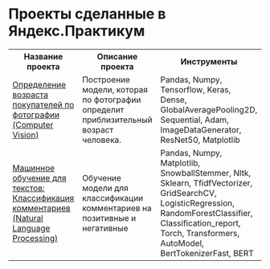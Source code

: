 # Проекты сделанные в Яндекс.Практикум
<table>
  <tr>
    <th>Название проекта
    </th>
    <th>Описание проекта
    </th>
    <th>Инструменты
    </th>
  </tr>
  <tr>
    <td>
<a href="https://github.com/antbaranov/ya-projects/blob/main/determination-of-age-by-photo/">Определение возраста покупателей по фотографии (Computer Vision)</a>
    </td>
    <td>
Построение модели, которая по фотографии определит приблизительный возраст человека.
    </td>
    <td>
      Pandas, Numpy, Tensorflow, Keras, Dense, GlobalAveragePooling2D, Sequential, Adam, ImageDataGenerator, ResNet50, Matplotlib
    </td>  
  </tr>
  <tr>
    <td>
<a href="https://github.com/antbaranov/ya-projects/blob/main/machine_learning_comment_classification/">Машинное обучение для текстов: Классификация комментариев (Natural Language Processing)</a>
    </td>
    <td>
Обучение модели для классификации комментариев на позитивные и негативные
      </td>
    <td>
      Pandas, Numpy, Matplotlib, SnowballStemmer, Nltk, Sklearn, TfidfVectorizer, GridSearchCV, LogisticRegression, RandomForestClassifier, Classification_report, Torch, Transformers, AutoModel, BertTokenizerFast, BERT
    </td>
  </tr>
</table>
